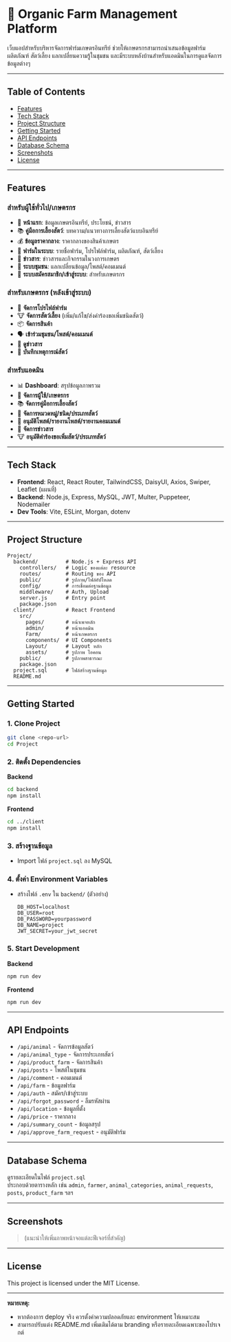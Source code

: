 # 🥬 Organic Farm Management Platform

เว็บแอปสำหรับบริหารจัดการฟาร์มเกษตรอินทรีย์ ช่วยให้เกษตรกรสามารถนำเสนอข้อมูลฟาร์ม ผลิตภัณฑ์ สัตว์เลี้ยง แลกเปลี่ยนความรู้ในชุมชน และมีระบบหลังบ้านสำหรับแอดมินในการดูแลจัดการข้อมูลต่างๆ

---

## Table of Contents

- [Features](#features)
- [Tech Stack](#tech-stack)
- [Project Structure](#project-structure)
- [Getting Started](#getting-started)
- [API Endpoints](#api-endpoints)
- [Database Schema](#database-schema)
- [Screenshots](#screenshots)
- [License](#license)

---

## Features

### สำหรับผู้ใช้ทั่วไป/เกษตรกร

- 🏡 **หน้าแรก**: ข้อมูลเกษตรอินทรีย์, ประโยชน์, ข่าวสาร
- 📚 **คู่มือการเลี้ยงสัตว์**: บทความ/แนวทางการเลี้ยงสัตว์แบบอินทรีย์
- 💰 **ข้อมูลราคากลาง**: ราคากลางของสินค้าเกษตร
- 🐄 **ฟาร์มในระบบ**: รายชื่อฟาร์ม, โปรไฟล์ฟาร์ม, ผลิตภัณฑ์, สัตว์เลี้ยง
- 📰 **ข่าวสาร**: ข่าวสารและกิจกรรมในวงการเกษตร
- 👥 **ระบบชุมชน**: แลกเปลี่ยนข้อมูล/โพสต์/คอมเมนต์
- 🔐 **ระบบสมัครสมาชิก/เข้าสู่ระบบ**: สำหรับเกษตรกร

### สำหรับเกษตรกร (หลังเข้าสู่ระบบ)

- 📝 **จัดการโปรไฟล์ฟาร์ม**
- 🐮 **จัดการสัตว์เลี้ยง** (เพิ่ม/แก้ไข/ส่งคำร้องขอเพิ่มชนิดสัตว์)
- 📦 **จัดการสินค้า**
- 🗣️ **เข้าร่วมชุมชน/โพสต์/คอมเมนต์**
- 📰 **ดูข่าวสาร**
- 📖 **บันทึกเหตุการณ์สัตว์**

### สำหรับแอดมิน

- 📊 **Dashboard**: สรุปข้อมูลภาพรวม
- 👤 **จัดการผู้ใช้/เกษตรกร**
- 📚 **จัดการคู่มือการเลี้ยงสัตว์**
- 🐄 **จัดการหมวดหมู่/ชนิด/ประเภทสัตว์**
- 📝 **อนุมัติโพสต์/รายงานโพสต์/รายงานคอมเมนต์**
- 📰 **จัดการข่าวสาร**
- 🐮 **อนุมัติคำร้องขอเพิ่มสัตว์/ประเภทสัตว์**

---

## Tech Stack

- **Frontend**: React, React Router, TailwindCSS, DaisyUI, Axios, Swiper, Leaflet (แผนที่)
- **Backend**: Node.js, Express, MySQL, JWT, Multer, Puppeteer, Nodemailer
- **Dev Tools**: Vite, ESLint, Morgan, dotenv

---

## Project Structure

```
Project/
  backend/         # Node.js + Express API
    controllers/   # Logic ของแต่ละ resource
    routes/        # Routing ของ API
    public/        # รูปภาพ/ไฟล์อัปโหลด
    config/        # การเชื่อมต่อฐานข้อมูล
    middleware/    # Auth, Upload
    server.js      # Entry point
    package.json
  client/          # React Frontend
    src/
      pages/       # หน้าเพจหลัก
      admin/       # หน้าแอดมิน
      Farm/        # หน้าเกษตรกร
      components/  # UI Components
      Layout/      # Layout หลัก
      assets/      # รูปภาพ ไอคอน
    public/        # รูปภาพสาธารณะ
    package.json
  project.sql      # ไฟล์สร้างฐานข้อมูล
  README.md
```

---

## Getting Started

### 1. Clone Project

```bash
git clone <repo-url>
cd Project
```

### 2. ติดตั้ง Dependencies

**Backend**

```bash
cd backend
npm install
```

**Frontend**

```bash
cd ../client
npm install
```

### 3. สร้างฐานข้อมูล

- Import ไฟล์ `project.sql` ลง MySQL

### 4. ตั้งค่า Environment Variables

- สร้างไฟล์ `.env` ใน `backend/` (ตัวอย่าง)
  ```
  DB_HOST=localhost
  DB_USER=root
  DB_PASSWORD=yourpassword
  DB_NAME=project
  JWT_SECRET=your_jwt_secret
  ```

### 5. Start Development

**Backend**

```bash
npm run dev
```

**Frontend**

```bash
npm run dev
```

---

## API Endpoints

- `/api/animal` - จัดการข้อมูลสัตว์
- `/api/animal_type` - จัดการประเภทสัตว์
- `/api/product_farm` - จัดการสินค้า
- `/api/posts` - โพสต์ในชุมชน
- `/api/comment` - คอมเมนต์
- `/api/farm` - ข้อมูลฟาร์ม
- `/api/auth` - สมัคร/เข้าสู่ระบบ
- `/api/forgot_password` - ลืมรหัสผ่าน
- `/api/location` - ข้อมูลที่ตั้ง
- `/api/price` - ราคากลาง
- `/api/summary_count` - ข้อมูลสรุป
- `/api/approve_farm_request` - อนุมัติฟาร์ม

---

## Database Schema

ดูรายละเอียดในไฟล์ `project.sql`  
ประกอบด้วยตารางหลัก เช่น `admin`, `farmer`, `animal_categories`, `animal_requests`, `posts`, `product_farm` ฯลฯ

---

## Screenshots

> (แนะนำให้เพิ่มภาพหน้าจอแต่ละฟีเจอร์ที่สำคัญ)

---

## License

This project is licensed under the MIT License.

---

**หมายเหตุ:**

- หากต้องการ deploy จริง ควรตั้งค่าความปลอดภัยและ environment ให้เหมาะสม
- สามารถปรับแต่ง README.md เพิ่มเติมได้ตาม branding หรือรายละเอียดเฉพาะของโปรเจกต์

